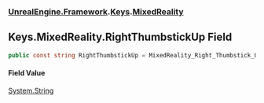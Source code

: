 ### [UnrealEngine.Framework](UnrealEngine_Framework.md 'UnrealEngine.Framework').[Keys](Keys.md 'UnrealEngine.Framework.Keys').[MixedReality](Keys_MixedReality.md 'UnrealEngine.Framework.Keys.MixedReality')
## Keys.MixedReality.RightThumbstickUp Field
```csharp
public const string RightThumbstickUp = MixedReality_Right_Thumbstick_Up;
```
#### Field Value
[System.String](https://docs.microsoft.com/en-us/dotnet/api/System.String 'System.String')
